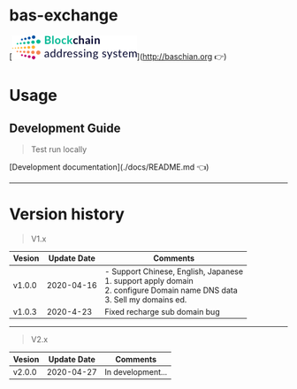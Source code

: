 # bas-exchange
[![BAS-Exchange Website](./static/icons/logo_header_blk.png )](http://baschian.org :point_right:)

# Usage

## Development Guide

> Test run locally

[Development documentation](./docs/README.md :point_left:) 



----
# Version history

> V1.x

|  Vesion  |  Update Date  |  Comments  |
|  ---- |  ----  | ----  |
| v1.0.0 | 2020-04-16 | - Support Chinese, English, Japanese<br> 1. support apply domain <br> 2. configure Domain name DNS data <br> 3. Sell my domains ed. |
| v1.0.3 | 2020-4-23 | Fixed recharge sub domain bug |


----
> V2.x

|  Vesion  |  Update Date  |  Comments  |
|  ---- |  ----  | ----  |
| v2.0.0 | 2020-04-27 | In development... |

